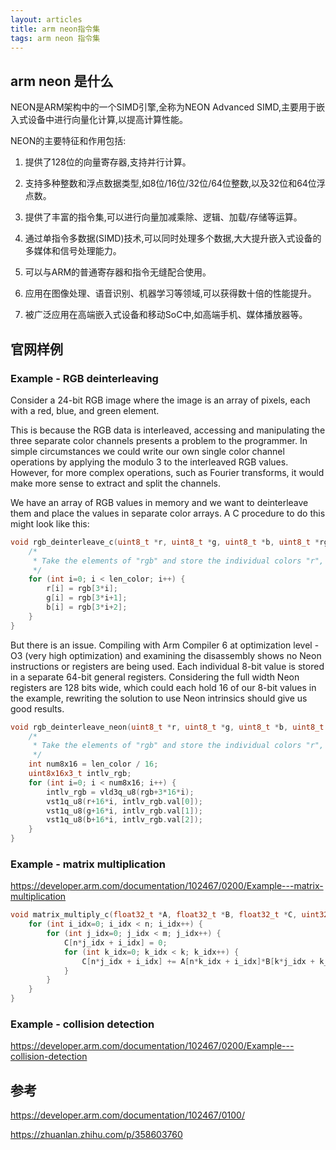 ```yaml
---
layout: articles
title: arm neon指令集
tags: arm neon 指令集
---
```



## arm neon 是什么

NEON是ARM架构中的一个SIMD引擎,全称为NEON Advanced SIMD,主要用于嵌入式设备中进行向量化计算,以提高计算性能。

NEON的主要特征和作用包括:

1. 提供了128位的向量寄存器,支持并行计算。

2. 支持多种整数和浮点数据类型,如8位/16位/32位/64位整数,以及32位和64位浮点数。

3. 提供了丰富的指令集,可以进行向量加减乘除、逻辑、加载/存储等运算。

4. 通过单指令多数据(SIMD)技术,可以同时处理多个数据,大大提升嵌入式设备的多媒体和信号处理能力。

5. 可以与ARM的普通寄存器和指令无缝配合使用。

6. 应用在图像处理、语音识别、机器学习等领域,可以获得数十倍的性能提升。

7. 被广泛应用在高端嵌入式设备和移动SoC中,如高端手机、媒体播放器等。


## 官网样例

### Example - RGB deinterleaving
Consider a 24-bit RGB image where the image is an array of pixels, each with a red, blue, and green element. 

This is because the RGB data is interleaved, accessing and manipulating the three separate color channels presents a problem to the programmer. In simple circumstances we could write our own single color channel operations by applying the modulo 3 to the interleaved RGB values. However, for more complex operations, such as Fourier transforms, it would make more sense to extract and split the channels.

We have an array of RGB values in memory and we want to deinterleave them and place the values in separate color arrays. A C procedure to do this might look like this:
```cpp
void rgb_deinterleave_c(uint8_t *r, uint8_t *g, uint8_t *b, uint8_t *rgb, int len_color) {
    /*
     * Take the elements of "rgb" and store the individual colors "r", "g", and "b".
     */
    for (int i=0; i < len_color; i++) {
        r[i] = rgb[3*i];
        g[i] = rgb[3*i+1];
        b[i] = rgb[3*i+2];
    }
}
```
But there is an issue. Compiling with Arm Compiler 6 at optimization level -O3 (very high optimization) and examining the disassembly shows no Neon instructions or registers are being used. Each individual 8-bit value is stored in a separate 64-bit general registers. Considering the full width Neon registers are 128 bits wide, which could each hold 16 of our 8-bit values in the example, rewriting the solution to use Neon intrinsics should give us good results.

```cpp
void rgb_deinterleave_neon(uint8_t *r, uint8_t *g, uint8_t *b, uint8_t *rgb, int len_color) {
    /*
     * Take the elements of "rgb" and store the individual colors "r", "g", and "b"
     */
    int num8x16 = len_color / 16;
    uint8x16x3_t intlv_rgb;
    for (int i=0; i < num8x16; i++) {
        intlv_rgb = vld3q_u8(rgb+3*16*i);
        vst1q_u8(r+16*i, intlv_rgb.val[0]);
        vst1q_u8(g+16*i, intlv_rgb.val[1]);
        vst1q_u8(b+16*i, intlv_rgb.val[2]);
    }
}
```
### Example - matrix multiplication

https://developer.arm.com/documentation/102467/0200/Example---matrix-multiplication


```cpp
void matrix_multiply_c(float32_t *A, float32_t *B, float32_t *C, uint32_t n, uint32_t m, uint32_t k) {
    for (int i_idx=0; i_idx < n; i_idx++) {
        for (int j_idx=0; j_idx < m; j_idx++) {
            C[n*j_idx + i_idx] = 0;
            for (int k_idx=0; k_idx < k; k_idx++) {
                C[n*j_idx + i_idx] += A[n*k_idx + i_idx]*B[k*j_idx + k_idx];
            }
        }
    }
}
```

### Example - collision detection
https://developer.arm.com/documentation/102467/0200/Example---collision-detection



##  参考


https://developer.arm.com/documentation/102467/0100/

https://zhuanlan.zhihu.com/p/358603760


